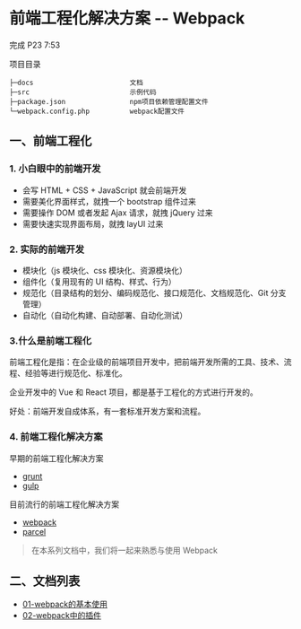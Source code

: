 # 前端工程化解决方案 -- Webpack

完成 P23 7:53

项目目录

```
├─docs                        文档
├─src                         示例代码
├─package.json                npm项目依赖管理配置文件
└─webpack.config.php          webpack配置文件
```

## 一、前端工程化
### 1. 小白眼中的前端开发

- 会写 HTML + CSS + JavaScript 就会前端开发
- 需要美化界面样式，就拽一个 bootstrap 组件过来
- 需要操作 DOM 或者发起 Ajax 请求，就拽 jQuery 过来
- 需要快速实现界面布局，就拽 layUI 过来

### 2. 实际的前端开发

- 模块化（js 模块化、css 模块化、资源模块化）
- 组件化（复用现有的 UI 结构、样式、行为）
- 规范化（目录结构的划分、编码规范化、接口规范化、文档规范化、Git 分支管理）
- 自动化（自动化构建、自动部署、自动化测试）

### 3.什么是前端工程化

前端工程化是指：在企业级的前端项目开发中，把前端开发所需的工具、技术、流程、经验等进行规范化、标准化。

企业开发中的 Vue 和 React 项目，都是基于工程化的方式进行开发的。

好处：前端开发自成体系，有一套标准开发方案和流程。

### 4. 前端工程化解决方案

早期的前端工程化解决方案

- [grunt](https://www.gruntjs.net)
- [gulp](https://www.gulpjs.com.cn)

目前流行的前端工程化解决方案

- [webpack](https://www.webpackjs.com)
- [parcel](https://zh.parceljs.org)

> 在本系列文档中，我们将一起来熟悉与使用 Webpack

## 二、文档列表
- [01-webpack的基本使用](./docs/01-webpack-basic.md)
- [02-webpack中的插件](./docs/02-webpack-plugin.md)
